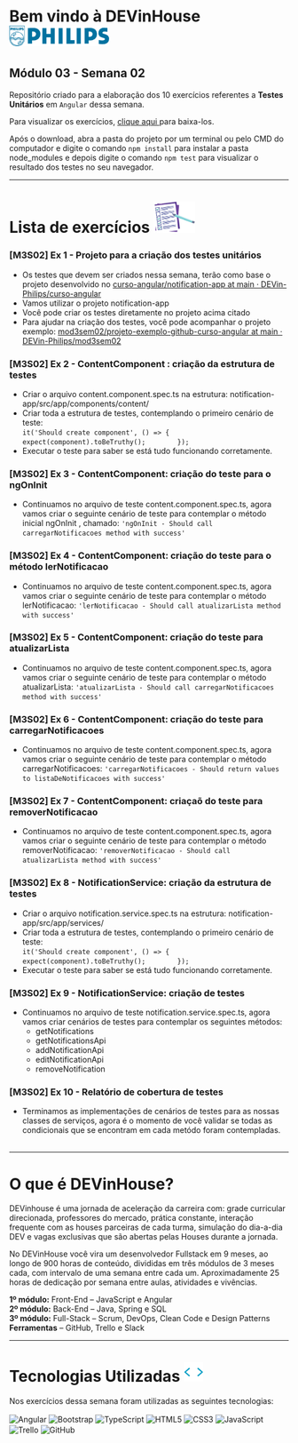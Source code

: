 # Bem vindo à DEVinHouse <img width="180px" alt="Philips" src="ExerciciosM03S02/images/logo-phil.png"/>
## Módulo 03 - Semana 02

Repositório criado para a elaboração dos 10 exercícios referentes a **Testes Unitários** em `Angular` dessa semana. <br>

Para visualizar os exercícios, <a href="https://github.com/GeorgeEnriqueBravo/DEVinHouse-Modulo03-Semana02/archive/refs/heads/main.zip" target="_blank">
    clique aqui
</a>
para baixa-los. <br>

Após o download, abra a pasta do projeto por um terminal ou pelo CMD do computador e digite o comando `npm install` para instalar a pasta node_modules e depois digite o comando `npm test` para visualizar o resultado dos testes no seu navegador.
  
---

# Lista de exercícios <img width="75px" alt="Philips" src="ExerciciosM03S02/images/lista.png"/>
### [M3S02] Ex 1 - Projeto para a criação dos testes unitários

- Os testes que devem ser criados nessa semana, terão como base o projeto desenvolvido no <a href="https://github.com/DEVin-Philips/curso-angular/tree/main/notification-app" target="_blank">
    curso-angular/notification-app at main · DEVin-Philips/curso-angular
</a> <br>
- Vamos utilizar o projeto notification-app
- Você pode criar os testes diretamente no projeto acima citado
- Para ajudar na criação dos testes, você pode acompanhar o projeto exemplo: <a href="https://github.com/DEVin-Philips/mod3sem02/tree/main/projeto-exemplo-github-curso-angular" target="_blank">
    mod3sem02/projeto-exemplo-github-curso-angular at main · DEVin-Philips/mod3sem02
</a>

### [M3S02] Ex 2 - ContentComponent : criação da estrutura de testes

- Criar o arquivo content.component.spec.ts na estrutura: notification-app/src/app/components/content/
- Criar toda a estrutura de testes, contemplando o primeiro cenário de teste: <br>
`it('Should create component', () => {        
expect(component).toBeTruthy();        });`
- Executar o teste para saber se está tudo funcionando corretamente.

### [M3S02] Ex 3 - ContentComponent: criação do teste para o ngOnInit

- Continuamos no arquivo de teste content.component.spec.ts, agora vamos criar o seguinte cenário de teste para contemplar o método inicial ngOnInit , chamado: `'ngOnInit - Should call carregarNotificacoes method with success'`

### [M3S02] Ex 4 - ContentComponent: criação do teste para o método lerNotificacao

- Continuamos no arquivo de teste content.component.spec.ts, agora vamos criar o seguinte cenário de teste para contemplar o método lerNotificacao: `'lerNotificacao - Should call atualizarLista method with success'`

### [M3S02] Ex 5 - ContentComponent: criação do teste para atualizarLista

- Continuamos no arquivo de teste content.component.spec.ts, agora vamos criar o seguinte cenário de teste para contemplar o método atualizarLista: `'atualizarLista - Should call carregarNotificacoes method with success'`

### [M3S02] Ex 6 - ContentComponent: criação do teste para carregarNotificacoes

- Continuamos no arquivo de teste content.component.spec.ts, agora vamos criar o seguinte cenário de teste para contemplar o método carregarNotificacoes: `'carregarNotificacoes - Should return values to listaDeNotificacoes with success'`

### [M3S02] Ex 7 - ContentComponent: criaçaõ do teste para removerNotificacao

- Continuamos no arquivo de teste content.component.spec.ts, agora vamos criar o seguinte cenário de teste para contemplar o método removerNotificacao: `'removerNotificacao - Should call atualizarLista method with success'`

### [M3S02] Ex 8 - NotificationService: criação da estrutura de testes

- Criar o arquivo notification.service.spec.ts na estrutura: notification-app/src/app/services/
- Criar toda a estrutura de testes, contemplando o primeiro cenário de teste: <br>
`it('Should create component', () => {        expect(component).toBeTruthy();        });`
- Executar o teste para saber se está tudo funcionando corretamente.

### [M3S02] Ex 9 - NotificationService: criação de testes

- Continuamos no arquivo de teste notification.service.spec.ts, agora vamos criar cenários de testes para contemplar os seguintes métodos:
    - getNotifications
    - getNotificationsApi
    - addNotificationApi
    - editNotificationApi
    - removeNotification

### [M3S02] Ex 10 - Relatório de cobertura de testes

- Terminamos as implementações de cenários de testes para as nossas classes de serviços, agora é o momento de você validar se todas as condicionais que se encontram em cada metódo foram contempladas. <br><br>

---

# O que é DEVinHouse?
DEVinhouse é uma jornada de aceleração da carreira com: grade curricular direcionada, professores do mercado, prática constante, interação frequente com as houses parceiras de cada turma, simulação do dia-a-dia DEV e vagas exclusivas que são abertas pelas Houses durante a jornada.

No DEVinHouse você vira um desenvolvedor Fullstack em 9 meses, ao longo de 900 horas de conteúdo, divididas em três módulos de 3 meses cada, com intervalo de uma semana entre cada um. Aproximadamente 25 horas de dedicação por semana entre aulas, atividades e vivências.

__1º módulo:__ Front-End – JavaScript e Angular <br/>
__2º módulo:__ Back-End – Java, Spring e SQL <br/>
__3º módulo:__ Full-Stack – Scrum, DevOps, Clean Code e Design Patterns <br/>
__Ferramentas__ – GitHub, Trello e Slack

---

# Tecnologias Utilizadas <img width="35px" alt="🌐" src="ExerciciosM03S02/images/tag.gif"/>
Nos exercícios dessa semana foram utilizadas as seguintes tecnologias:
<div style="display: inline_block">
    <img align="center" alt="Angular" src="https://img.shields.io/badge/Angular-DD0031?style=for-the-badge&logo=angular&logoColor=white"/>
    <img align="center" alt="Bootstrap" src="https://img.shields.io/badge/Bootstrap-563D7C?style=for-the-badge&logo=bootstrap&logoColor=white"/>
    <img align="center" alt="TypeScript" src="https://img.shields.io/badge/TypeScript-007ACC?style=for-the-badge&logo=typescript&logoColor=white"/>
    <img align="center" alt="HTML5" src="https://img.shields.io/badge/HTML5-E34F26?style=for-the-badge&logo=html5&logoColor=white"/>
    <img align="center" alt="CSS3" src="https://img.shields.io/badge/CSS3-1572B6?style=for-the-badge&logo=css3&logoColor=white"/>
    <img align="center" alt="JavaScript" src="https://img.shields.io/badge/JavaScript-F7DF1E?style=for-the-badge&logo=javascript&logoColor=black"/>
    <img align="center" alt="Trello" src="https://img.shields.io/badge/Trello-0052CC?style=for-the-badge&logo=trello&logoColor=white"/>
    <img align="center" alt="GitHub" src="https://img.shields.io/badge/GitHub-100000?style=for-the-badge&logo=github&logoColor=white"/> 
</div>


